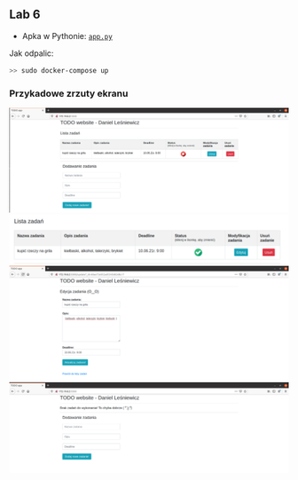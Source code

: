 ## Lab 6

* Apka w Pythonie: 
[ `app.py`](./app.py)

Jak odpalic:
```bash
>> sudo docker-compose up
```

### Przykadowe zrzuty ekranu
![img1](./images/one.PNG)
![img2](./images/two.PNG)
![img3](./images/three.PNG)
![img4](./images/four.PNG)

 

